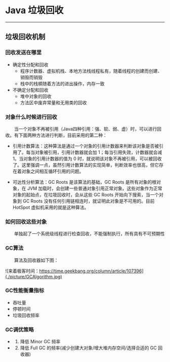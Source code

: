 # Java 垃圾回收
***
## 垃圾回收机制
### 回收发送在哪里
- 确定性分配和回收
    - 程序计数器、虚拟机栈、本地方法栈线程私有，随着线程的创建而创建、销毁而销毁
    - 栈中的栈幁随着方法的进出操作，内存一致
- 不确定分配和回收
    - 堆中对象的回收
    - 方法区中废弃常量和无用类的回收

### 对象什么时候进行回收
&ensp;&ensp;&ensp;&ensp;当一个对象不再被引用（Java四种引用：强、软、弱、虚）时，可以进行回收。有下面两种方法进行判断，目前采用的第二种：

- 引用计数算法：这种算法是通过一个对象的引用计数器来判断该对象是否被引用了。每当对象被引用，引用计数器就会加 1；每当引用失效，计数器就会减 1。当对象的引用计数器的值为 0 时，就说明该对象不再被引用，可以被回收了。这里强调一点，虽然引用计数算法的实现简单，判断效率也很高，但它存在着对象之间相互循环引用的问题。

- 可达性分析算法：GC Roots 是该算法的基础，GC Roots 是所有对象的根对象，在 JVM 加载时，会创建一些普通对象引用正常对象。这些对象作为正常对象的起始点，在垃圾回收时，会从这些 GC Roots 开始向下搜索，当一个对象到 GC Roots 没有任何引用链相连时，就证明此对象是不可用的。目前 HotSpot 虚拟机采用的就是这种算法。

### 如何回收这些对象
&ensp;&ensp;&ensp;&ensp;单独起了一个系统级线程进行检查回收，不能强制执行，所有具有不可预期性

### GC算法
&ensp;&ensp;&ensp;&ensp;算法及回收器如下图：

![来着极客时间：https://time.geekbang.org/column/article/107396](./picture/GCAlgorithm.jpg)

### GC性能衡量指标
- 吞吐量
- 停顿时间
- 垃圾回收频率

### GC调优策略
- 1. 降低 Minor GC 频率
- 2. 降低 Full GC 的频率(减少创建大对象/增大堆内存空间/选择合适的 GC 回收器)